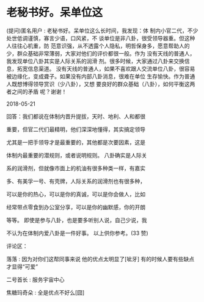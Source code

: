 # 老秘书好。呆单位这

(提问)匿名用户 : 老秘书好。呆单位这么长时间，我发现：体 制内小官二代，不少处世低调谨慎，寡言少语，口风紧，不 谈单位是非八卦，很受领导器重。但这种人往往心机重，防 范意识强，从不透露个人隐私，明哲保身多，愿意帮助人的 少，群众基础非常薄弱，大家对他们的评价都很一般。作为 没有天线的普通人，我发现单位八卦其实是人际关系的润滑 剂。很多时候，大家通过八卦来交换信息，拓宽信息渠道。 没有天线的普通人，如果不喜欢跟人交流单位八卦，很容易 被边缘化，变成聋子。如果没有内部八卦消息，很难在单位 生存愉快。作为普通人既想博得领导赏识（少八卦），又想 要良好的群众基础（八卦），如何平衡这两者之间的矛盾 呢？谢谢！

2018-05-21

回答：我们都说在体制内晋升提拔，天时、地利、人和都很

重要，但官二代们最精明，他们深深地懂得，其实搞定领导

尤其是一把手领导才是最重要的，其他都是次要因素，这是

体制内最重要的潜规则，或者说明规则。 八卦确实是人际关

系的润滑剂，但就像市面上的机油有很多种类一样，有嘉实

多、有美孚一号、有壳牌，人际关系的润滑剂也有很多种，

可以是你的热心，可以是你的真诚，可以是你会做人，比如

经常带点零食到办公室分享，可以是你的幽默感，你的开朗

等等。 即使是参与八卦，也是要多听别人说，自己少说，我

不认为在体制内爱八卦是一件好事。 以上供你参考。(33 赞)

评论区：

落落 : 因为对你们这帮同事来说 他的优点太明显了[呲牙] 有的时候人要有些缺点才显得“可爱”

二号首长 : 服务宇宙中心

焦糖玛奇朵 : 全是优点不好么[囧]
